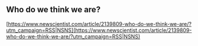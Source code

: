 ## Who do we think we are?
  
  [https://www.newscientist.com/article/2139809-who-do-we-think-we-are/?utm_campaign=RSS|NSNS](https://www.newscientist.com/article/2139809-who-do-we-think-we-are/?utm_campaign=RSS|NSNS)